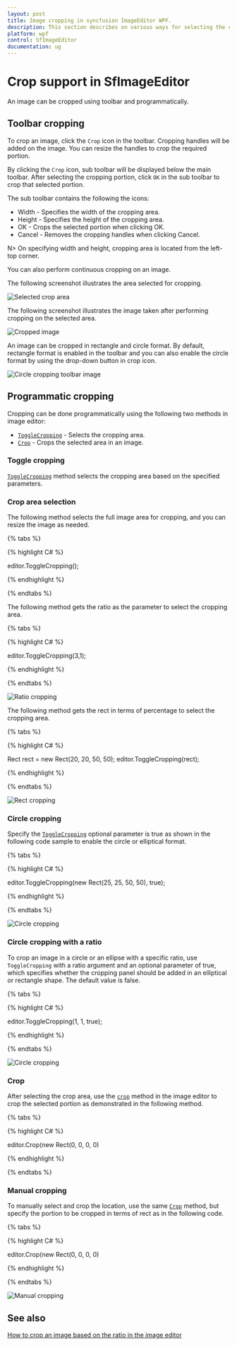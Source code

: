 ```yaml
---
layout: post
title: Image cropping in syncfusion ImageEditor WPF.
description: This section describes on various ways for selecting the cropping area and also to crop the image with specified bounds SfImageEditor.
platform: wpf
control: SfImageEditor
documentation: ug
---
```


# Crop support in SfImageEditor

An image can be cropped using toolbar and programmatically.

## Toolbar cropping

To crop an image, click the `Crop` icon in the toolbar. Cropping handles will be added on the image. You can resize the handles to crop the required portion.

By clicking the `Crop` icon, sub toolbar will be displayed below the main toolbar. After selecting the cropping portion, click `OK` in the sub toolbar to crop that selected portion.

The sub toolbar contains the following the icons:

* Width - Specifies the width of the cropping area.
* Height - Specifies the height of the cropping area.
* OK - Crops the selected portion when clicking OK.
* Cancel - Removes the cropping handles when clicking Cancel.

N> On specifying width and height, cropping area is located from the left-top corner.

You can also perform continuous cropping on an image.

The following screenshot illustrates the area selected for cropping.

![Selected crop area](Images/ToolbarCropArea.png) 

The following screenshot illustrates the image taken after performing cropping on the selected area.

![Cropped image](Images/CroppedImage.jpg) 

An image can be cropped in rectangle and circle format. By default, rectangle format is enabled in the toolbar and you can also enable the circle format by using the drop-down button in crop icon.

![Circle cropping toolbar image](Images/CircleCropping_Toolbar_Img.png) 

## Programmatic cropping

Cropping can be done programmatically using  the following two methods in image editor:

* [`ToggleCropping`](https://help.syncfusion.com/cr/wpf/Syncfusion.UI.Xaml.ImageEditor.SfImageEditor.html#Syncfusion_UI_Xaml_ImageEditor_SfImageEditor_ToggleCropping) - Selects the cropping area.
* [`Crop`](https://help.syncfusion.com/cr/wpf/Syncfusion.UI.Xaml.ImageEditor.SfImageEditor.html#Syncfusion_UI_Xaml_ImageEditor_SfImageEditor_Crop_System_Windows_Rect_System_Boolean_) - Crops the selected area in an image.

### Toggle cropping

[`ToggleCropping`](https://help.syncfusion.com/cr/wpf/Syncfusion.UI.Xaml.ImageEditor.SfImageEditor.html#Syncfusion_UI_Xaml_ImageEditor_SfImageEditor_ToggleCropping) method selects the cropping area based on the specified parameters.

### Crop area selection

The following method selects the full image area for cropping, and you can resize the image as needed.

{% tabs %} 

{% highlight C# %} 

editor.ToggleCropping();

{% endhighlight %}

{% endtabs %} 

The following method gets the ratio as the parameter to select the cropping area.

{% tabs %} 

{% highlight C# %} 

editor.ToggleCropping(3,1);

{% endhighlight %}

{% endtabs %} 

![Ratio cropping](Images/CroppingRatio.png) 

The following method gets the rect in terms of percentage to select the cropping area.

{% tabs %} 

{% highlight C# %} 

Rect rect = new Rect(20, 20, 50, 50);
editor.ToggleCropping(rect);

{% endhighlight %}

{% endtabs %} 

![Rect cropping](Images/CroppingRect.png) 

### Circle cropping

Specify the [`ToggleCropping`](https://help.syncfusion.com/cr/wpf/Syncfusion.UI.Xaml.ImageEditor.SfImageEditor.html#Syncfusion_UI_Xaml_ImageEditor_SfImageEditor_ToggleCropping) optional parameter is true as shown in the following code sample to enable the circle or elliptical format.

{% tabs %} 

{% highlight C# %} 

editor.ToggleCropping(new Rect(25, 25, 50, 50), true);

{% endhighlight %}

{% endtabs %} 

![Circle cropping](Images/CircleCropping_Img.png) 

### Circle cropping with a ratio

To crop an image in a circle or an ellipse with a specific ratio, use `ToggleCropping` with a ratio argument and an optional parameter of true, which specifies whether the cropping panel should be added in an elliptical or rectangle shape. The default value is false.

{% tabs %} 

{% highlight C# %} 

editor.ToggleCropping(1, 1, true);

{% endhighlight %}

{% endtabs %} 

![Circle cropping](Images/CircleCroppingRatio.png) 


### Crop

After selecting the crop area, use the [`crop`](https://help.syncfusion.com/cr/wpf/Syncfusion.UI.Xaml.ImageEditor.SfImageEditor.html#Syncfusion_UI_Xaml_ImageEditor_SfImageEditor_Crop_System_Windows_Rect_System_Boolean_) method in the image editor to crop the selected portion as demonstrated in the following method.

{% tabs %} 

{% highlight C# %} 

editor.Crop(new Rect(0, 0, 0, 0)

{% endhighlight %}

{% endtabs %} 

### Manual cropping

To manually select and crop the location, use the same [`Crop`](https://help.syncfusion.com/cr/wpf/Syncfusion.UI.Xaml.ImageEditor.SfImageEditor.html#Syncfusion_UI_Xaml_ImageEditor_SfImageEditor_Crop_System_Windows_Rect_System_Boolean_) method, but specify the portion to be cropped in terms of rect as in the following code.

{% tabs %} 

{% highlight C# %} 

editor.Crop(new Rect(0, 0, 0, 0)

{% endhighlight %}

{% endtabs %} 

![Manual cropping](Images/ManualCrop.png) 

## See also

[How to crop an image based on the ratio in the image editor](https://www.syncfusion.com/kb/11225/how-to-crop-an-image-based-on-the-ratio-in-the-image-editor)